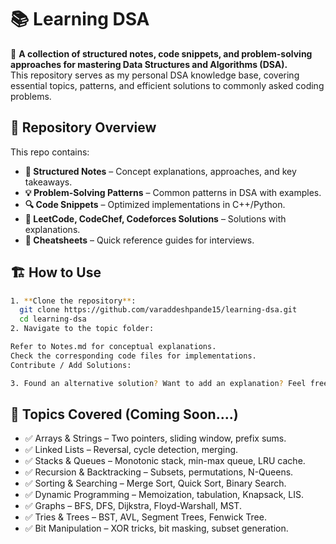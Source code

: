# 📚 Learning DSA

🚀 **A collection of structured notes, code snippets, and problem-solving approaches for mastering Data Structures and Algorithms (DSA).**  
This repository serves as my personal DSA knowledge base, covering essential topics, patterns, and efficient solutions to commonly asked coding problems.

## 📌 Repository Overview

This repo contains:
- **📖 Structured Notes** – Concept explanations, approaches, and key takeaways.
- **💡 Problem-Solving Patterns** – Common patterns in DSA with examples.
- **🔍 Code Snippets** – Optimized implementations in C++/Python.
- **🚀 LeetCode, CodeChef, Codeforces Solutions** – Solutions with explanations.
- **📝 Cheatsheets** – Quick reference guides for interviews.


## 🏗️ How to Use
 ```bash
1. **Clone the repository**:
   git clone https://github.com/varaddeshpande15/learning-dsa.git
   cd learning-dsa
2. Navigate to the topic folder:

Refer to Notes.md for conceptual explanations.
Check the corresponding code files for implementations.
Contribute / Add Solutions:

3. Found an alternative solution? Want to add an explanation? Feel free to contribute! 🚀
```
## 📜 Topics Covered (Coming Soon....)
- ✅ Arrays & Strings – Two pointers, sliding window, prefix sums.
- ✅ Linked Lists – Reversal, cycle detection, merging.
- ✅ Stacks & Queues – Monotonic stack, min-max queue, LRU cache.
- ✅ Recursion & Backtracking – Subsets, permutations, N-Queens.
- ✅ Sorting & Searching – Merge Sort, Quick Sort, Binary Search.
- ✅ Dynamic Programming – Memoization, tabulation, Knapsack, LIS.
- ✅ Graphs – BFS, DFS, Dijkstra, Floyd-Warshall, MST.
- ✅ Tries & Trees – BST, AVL, Segment Trees, Fenwick Tree.
- ✅ Bit Manipulation – XOR tricks, bit masking, subset generation.


